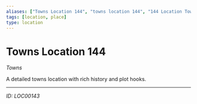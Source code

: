 ```yaml
---
aliases: ["Towns Location 144", "towns location 144", "144 Location Towns"]
tags: [location, place]
type: location
---
```


# Towns Location 144

*Towns*

A detailed towns location with rich history and plot hooks.

---
*ID: LOC00143*